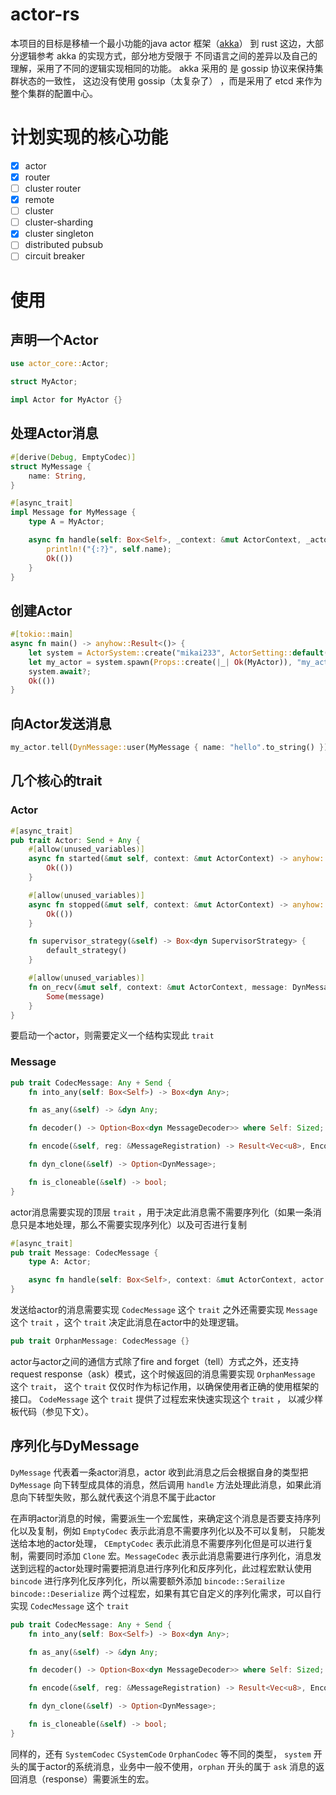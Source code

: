 # actor-rs

本项目的目标是移植一个最小功能的java actor
框架（[akka](https://doc.akka.io/docs/akka/current/typed/guide/introduction.html)）
到 rust 这边，大部分逻辑参考 akka 的实现方式，部分地方受限于 不同语言之间的差异以及自己的理解，采用了不同的逻辑实现相同的功能。
akka 采用的
是 gossip 协议来保持集群状态的一致性， 这边没有使用 gossip（太复杂了） ，而是采用了 etcd 来作为整个集群的配置中心。

# 计划实现的核心功能

- [x] actor
- [x] router
- [ ] cluster router
- [x] remote
- [ ] cluster
- [ ] cluster-sharding
- [x] cluster singleton
- [ ] distributed pubsub
- [ ] circuit breaker

# 使用

## 声明一个Actor

```rust
use actor_core::Actor;

struct MyActor;

impl Actor for MyActor {}
```

## 处理Actor消息

```rust
#[derive(Debug, EmptyCodec)]
struct MyMessage {
    name: String,
}

#[async_trait]
impl Message for MyMessage {
    type A = MyActor;

    async fn handle(self: Box<Self>, _context: &mut ActorContext, _actor: &mut Self::A) -> anyhow::Result<()> {
        println!("{:?}", self.name);
        Ok(())
    }
}
```

## 创建Actor

```rust
#[tokio::main]
async fn main() -> anyhow::Result<()> {
    let system = ActorSystem::create("mikai233", ActorSetting::default())?;
    let my_actor = system.spawn(Props::create(|_| Ok(MyActor)), "my_actor")?;
    system.await?;
    Ok(())
}
```

## 向Actor发送消息

```rust
my_actor.tell(DynMessage::user(MyMessage { name: "hello".to_string() }), ActorRef::no_sender());
```

## 几个核心的trait

### Actor

```rust
#[async_trait]
pub trait Actor: Send + Any {
    #[allow(unused_variables)]
    async fn started(&mut self, context: &mut ActorContext) -> anyhow::Result<()> {
        Ok(())
    }

    #[allow(unused_variables)]
    async fn stopped(&mut self, context: &mut ActorContext) -> anyhow::Result<()> {
        Ok(())
    }

    fn supervisor_strategy(&self) -> Box<dyn SupervisorStrategy> {
        default_strategy()
    }

    #[allow(unused_variables)]
    fn on_recv(&mut self, context: &mut ActorContext, message: DynMessage) -> Option<DynMessage> {
        Some(message)
    }
}
```

要启动一个actor，则需要定义一个结构实现此 `trait`

### Message

```rust
pub trait CodecMessage: Any + Send {
    fn into_any(self: Box<Self>) -> Box<dyn Any>;

    fn as_any(&self) -> &dyn Any;

    fn decoder() -> Option<Box<dyn MessageDecoder>> where Self: Sized;

    fn encode(&self, reg: &MessageRegistration) -> Result<Vec<u8>, EncodeError>;

    fn dyn_clone(&self) -> Option<DynMessage>;

    fn is_cloneable(&self) -> bool;
}
```

actor消息需要实现的顶层 `trait` ，用于决定此消息需不需要序列化（如果一条消息只是本地处理，那么不需要实现序列化）以及可否进行复制

```rust
#[async_trait]
pub trait Message: CodecMessage {
    type A: Actor;

    async fn handle(self: Box<Self>, context: &mut ActorContext, actor: &mut Self::A) -> anyhow::Result<()>;
}
```

发送给actor的消息需要实现 `CodecMessage` 这个 `trait` 之外还需要实现 `Message` 这个 `trait` ，这个 `trait`
决定此消息在actor中的处理逻辑。

```rust
pub trait OrphanMessage: CodecMessage {}
```

actor与actor之间的通信方式除了fire and forget（tell）方式之外，还支持request response（ask）模式，这个时候返回的消息需要实现 `OrphanMessage`
这个 `trait`， 这个 `trait` 仅仅时作为标记作用，以确保使用者正确的使用框架的接口。 `CodeMessage` 这个 `trait` 提供了过程宏来快速实现这个 `trait` ，
以减少样板代码（参见下文）。

## 序列化与DyMessage

`DyMessage` 代表着一条actor消息，actor 收到此消息之后会根据自身的类型把 `DyMessage`
向下转型成具体的消息，然后调用 `handle` 方法处理此消息，如果此消息向下转型失败，那么就代表这个消息不属于此actor

在声明actor消息的时候，需要派生一个宏属性，来确定这个消息是否要支持序列化以及复制，例如 `EmptyCodec` 表示此消息不需要序列化以及不可以复制，
只能发送给本地的actor处理， `CEmptyCodec` 表示此消息不需要序列化但是可以进行复制，需要同时添加 `Clone` 宏。`MessageCodec`
表示此消息需要进行序列化，消息发送到远程的actor处理时需要把消息进行序列化和反序列化，此过程宏默认使用 `bincode`
进行序列化反序列化，所以需要额外添加 `bincode::Serailize` `bincode::Deserialize` 两个过程宏，如果有其它自定义的序列化需求，可以自行实现
`CodecMessage` 这个 `trait`

```rust
pub trait CodecMessage: Any + Send {
    fn into_any(self: Box<Self>) -> Box<dyn Any>;

    fn as_any(&self) -> &dyn Any;

    fn decoder() -> Option<Box<dyn MessageDecoder>> where Self: Sized;

    fn encode(&self, reg: &MessageRegistration) -> Result<Vec<u8>, EncodeError>;

    fn dyn_clone(&self) -> Option<DynMessage>;

    fn is_cloneable(&self) -> bool;
}
```

同样的，还有 `SystemCodec` `CSystemCode` `OrphanCodec` 等不同的类型， `system`
开头的属于actor的系统消息，业务中一般不使用，`orphan`
开头的属于 `ask` 消息的返回消息（response）需要派生的宏。